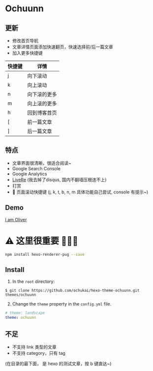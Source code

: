# Ochuunn

## 更新

- 修改首页导航
- 文章详情页面添加快速翻页，快速选择前/后一篇文章
- 加入更多快捷键

| 快捷键 | 详情	|
|-------|-------|
| j | 向下滚动	|
| k | 向上滚动	|
| n | 向下滚的更多|
| m | 向上滚的更多|
| h | 回到博客首页|
| [ | 前一篇文章	|
| ] | 后一篇文章	|



## 特点

* 文章界面很清晰，很适合阅读~
* Google Search Console
* Google Analytics
* [LiveRe](https://livere.com/) (我去掉了disqus, 国内不翻墙压根连不上)
* 打赏
* 🎈 页面滚动快捷键 (j, k, t, b, n, m 具体功能自己尝试, console 有提示~)

## Demo

[I am Oliver](http://ochukai.me)

# ⚠ 这里很重要 💢💥💖

```Bash
npm install hexo-renderer-pug --save
```

## Install

1. In the `root` directory:

```git
$ git clone https://github.com/ochukai/hexo-theme-ochuunn.git themes/ochuunn
```

2. Change the `theme` property in the `config.yml` file.

```yml
# theme: landscape
theme: ochuunn
```

## 不足

* 不支持 link 类型的文章
* 不支持 category，只有 tag

(在目录的最下面， 是 hexo 的测试文章，按 b 键直达~)



